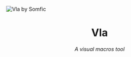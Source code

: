 

<img src="https://github.com/Somfic/vla/assets/29230467/b0dc3bf7-b528-4ff7-b635-d0a115a939d0"
     title="Vla by Somfic">

<div text-align="center">
<h1 align="center">Vla</h1>

<p align="center"><i>A visual macros tool</i></p>
